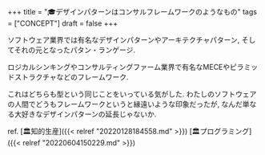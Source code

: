 +++
title = "🎓デザインパターンはコンサルフレームワークのようなもの"
tags = ["CONCEPT"]
draft = false
+++

ソフトウェア業界では有名なデザインパターンやアーキテクチャパターン, そしてそれの元となったパタン・ランゲージ.

ロジカルシンキングやコンサルティングファーム業界で有名なMECEやピラミッドストラクチャなどのフレームワーク.

これはどちらも型という同じことをいっている気がした. わたしのソフトウェアの人間でどうもフレームワークというと縁遠いような印象だったが, なんだ単なる大好きなデザインパターンの延長じゃないか.

ref. [🏛知的生産]({{< relref "20220128184558.md" >}}) [🏛プログラミング]({{< relref "20220604150229.md" >}})
